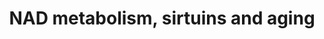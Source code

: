 ---
annotations:
- id: PW:0002584
  parent: classic metabolic pathway
  type: Pathway Ontology
  value: Sirtuin mediated pathway
- id: PW:0000651
  parent: regulatory pathway
  type: Pathway Ontology
  value: aging pathway
- id: PW:0000002
  parent: classic metabolic pathway
  type: Pathway Ontology
  value: classic metabolic pathway
authors:
- Khanspers
- Susan
- AlexanderPico
- Jmelius
- Mkutmon
- MaintBot
- Eweitz
citedin:
- link: PMC9293528
  title: Circulating miRNAs as Epigenetic Mediators of Periodontitis and Preeclampsia
    Association (2022)
communities: []
description: A model for DNA damage, inflammation, NAD+, and aging. Two key events,
  the activation of PARP by DNA damage and the decreased NAMPT expression associated
  with inflammation, lead to decreased SIRT1 and SIRT3 activity in the nucleus and
  mitochondria, respectively. Decreased SIRT1 activity is associated with further
  PARP activation and increased DNA damage. Decreased SIRT1 also leads to NF-kB activation
  and decreased FOXO3a activity, two factors that lead to increased inflammation.
  These contribute to the establishment of two parallel feed-forward self reinforcing
  loops that further accelerate the aging process. This process is initiated earlier
  and faster in patients with DNA damage repair defects (such as CS, XPA, and AT).
  Mitochondrial function is diminished as a result of decreased SIRT3 activity, leading
  to mitochondrial protein hyperacetylation, whereas decreased SIRT1 is associated
  with decreased TFAM (necessary for mitochondrial DNA replication and transcription)
  and decreased PGC-1a (necessary for mitochondrial biogenesis). Possible therapeutic
  interventions to restore NAD+ levels are illustrated for each of the key enzymes
  (red arrows). Based on fig 4 from http://science.sciencemag.org/content/350/6265/1208.long.  Proteins
  on this pathway have targeted assays available via the [https://assays.cancer.gov/available_assays?wp_id=WP3630
  CPTAC Assay Portal]
last-edited: 2024-02-12
ndex: 4e365d2d-8b67-11eb-9e72-0ac135e8bacf
organisms:
- Homo sapiens
redirect_from:
- /index.php/Pathway:WP3630
- /instance/WP3630
- /instance/WP3630_r128523
revision: r128523
schema-jsonld:
- '@context': https://schema.org/
  '@id': https://wikipathways.github.io/pathways/WP3630.html
  '@type': Dataset
  creator:
    '@type': Organization
    name: WikiPathways
  description: A model for DNA damage, inflammation, NAD+, and aging. Two key events,
    the activation of PARP by DNA damage and the decreased NAMPT expression associated
    with inflammation, lead to decreased SIRT1 and SIRT3 activity in the nucleus and
    mitochondria, respectively. Decreased SIRT1 activity is associated with further
    PARP activation and increased DNA damage. Decreased SIRT1 also leads to NF-kB
    activation and decreased FOXO3a activity, two factors that lead to increased inflammation.
    These contribute to the establishment of two parallel feed-forward self reinforcing
    loops that further accelerate the aging process. This process is initiated earlier
    and faster in patients with DNA damage repair defects (such as CS, XPA, and AT).
    Mitochondrial function is diminished as a result of decreased SIRT3 activity,
    leading to mitochondrial protein hyperacetylation, whereas decreased SIRT1 is
    associated with decreased TFAM (necessary for mitochondrial DNA replication and
    transcription) and decreased PGC-1a (necessary for mitochondrial biogenesis).
    Possible therapeutic interventions to restore NAD+ levels are illustrated for
    each of the key enzymes (red arrows). Based on fig 4 from http://science.sciencemag.org/content/350/6265/1208.long.  Proteins
    on this pathway have targeted assays available via the [https://assays.cancer.gov/available_assays?wp_id=WP3630
    CPTAC Assay Portal]
  keywords:
  - FOXO1
  - FOXO3
  - HIF1A
  - NAD
  - NAMPT
  - NFKB1
  - Nicotinamide riboside
  - PARP inhibitors
  - PARP1
  - PPARG
  - ROS1
  - Resveratrol
  - SIRT1
  - SIRT3
  - TFAM
  - TORC2
  license: CC0
  name: NAD metabolism, sirtuins and aging
seo: CreativeWork
title: NAD metabolism, sirtuins and aging
wpid: WP3630
---